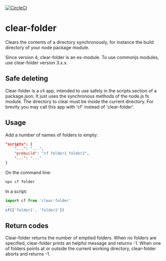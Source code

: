 [![CircleCI](https://circleci.com/gh/ovanderzee/clear-folder/tree/main.svg?style=svg)](https://circleci.com/gh/ovanderzee/clear-folder/?branch=main)

# clear-folder
Clears the contents of a directory synchronously,
for instance the build directory of your node package module.

Since version 4, clear-folder is an es-module.
To use commonjs modules, use clear-folder version 3.x.x.

## Safe deleting
Clear-folder is a cli app,
intended to use safely in the scripts section of a package.json.
It just uses the synchronous methods of the node.js fs module.
The directory to clear must be inside the current directory.
For brevity you may call this app with 'cf' instead of 'clear-folder'.

## Usage
Add a number of names of folders to empty:

```json
"scripts": {
    "...": "...",
    "prebuild": "cf folder1 folder2",
    "...": "..."
}
```

On the command line:

```sh
npx cf folder
```

In a script:

```js
import cf from 'clear-folder'
...
cf(['folder1', 'folder2'])
```

## Return codes

Clear-folder returns the number of emptied folders.
When no folders are specified, clear-folder prints an helpful message and returns -1.
When one of folders points at or outside the current working directory, clear-folder aborts and returns -1.

